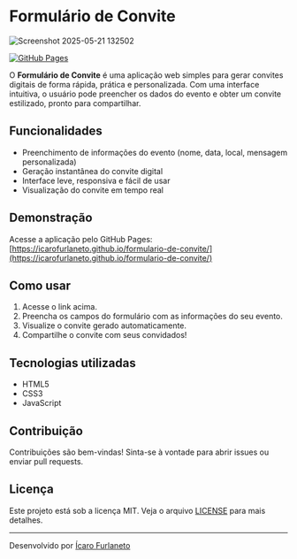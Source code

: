 # Formulário de Convite

![Screenshot 2025-05-21 132502](https://github.com/user-attachments/assets/ab8d3e31-d3c4-48fe-9314-51157dbb35ad)

[![GitHub Pages](https://img.shields.io/badge/Ver%20Online-formulario--de--convite-brightgreen)](https://icarofurlaneto.github.io/formulario-de-convite/)

O **Formulário de Convite** é uma aplicação web simples para gerar convites digitais de forma rápida, prática e personalizada. Com uma interface intuitiva, o usuário pode preencher os dados do evento e obter um convite estilizado, pronto para compartilhar.

## Funcionalidades

- Preenchimento de informações do evento (nome, data, local, mensagem personalizada)
- Geração instantânea do convite digital
- Interface leve, responsiva e fácil de usar
- Visualização do convite em tempo real

## Demonstração

Acesse a aplicação pelo GitHub Pages:  
[https://icarofurlaneto.github.io/formulario-de-convite/](https://icarofurlaneto.github.io/formulario-de-convite/)

## Como usar

1. Acesse o link acima.
2. Preencha os campos do formulário com as informações do seu evento.
3. Visualize o convite gerado automaticamente.
4. Compartilhe o convite com seus convidados!

## Tecnologias utilizadas

- HTML5
- CSS3
- JavaScript

## Contribuição

Contribuições são bem-vindas! Sinta-se à vontade para abrir issues ou enviar pull requests.

## Licença

Este projeto está sob a licença MIT. Veja o arquivo [LICENSE](LICENSE) para mais detalhes.

---

Desenvolvido por [Ícaro Furlaneto](https://github.com/icarofurlaneto)
